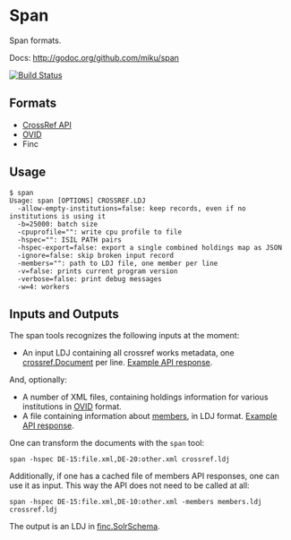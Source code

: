 Span
====

Span formats.

Docs: http://godoc.org/github.com/miku/span

[![Build Status](https://travis-ci.org/miku/span.svg?branch=master)](https://travis-ci.org/miku/span)

Formats
-------

* [CrossRef API](http://api.crossref.org/)
* [OVID](http://rzblx4.uni-regensburg.de/ezeitdata/admin/ezb_export_ovid_v01.xsd)
* Finc

Usage
-----

    $ span
    Usage: span [OPTIONS] CROSSREF.LDJ
      -allow-empty-institutions=false: keep records, even if no institutions is using it
      -b=25000: batch size
      -cpuprofile="": write cpu profile to file
      -hspec="": ISIL PATH pairs
      -hspec-export=false: export a single combined holdings map as JSON
      -ignore=false: skip broken input record
      -members="": path to LDJ file, one member per line
      -v=false: prints current program version
      -verbose=false: print debug messages
      -w=4: workers

Inputs and Outputs
------------------

The span tools recognizes the following inputs at the moment:

* An input LDJ containing all crossref works metadata, one [crossref.Document](https://github.com/miku/span/blob/5585dc500d82fcab9c783937d7d567fdffb71fde/crossref/document.go#L46) per line. [Example API response](http://api.crossref.org/works/56).

And, optionally:

* A number of XML files, containing holdings information for various institutions in [OVID](http://rzblx4.uni-regensburg.de/ezeitdata/admin/ezb_export_ovid_v01.xsd) format.
* A file containing information about [members](https://github.com/miku/span/blob/aa59d6468bad530fbf680c529e341b76e033386c/crossref/api.go#L23), in LDJ format. [Example API response](http://api.crossref.org/members/56).

One can transform the documents with the `span` tool:

    span -hspec DE-15:file.xml,DE-20:other.xml crossref.ldj

Additionally, if one has a cached file of members API responses, one can
use it as input. This way the API does not need to be called at all:

    span -hspec DE-15:file.xml,DE-10:other.xml -members members.ldj crossref.ldj

The output is an LDJ in [finc.SolrSchema](https://github.com/miku/span/blob/aa59d6468bad530fbf680c529e341b76e033386c/finc/schema.go#L5).
